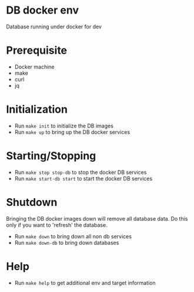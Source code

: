 # DB docker env
Database running under docker for dev

Prerequisite
============

- Docker machine
- make
- curl
- jq

Initialization
==============

- Run `make init` to initialize the DB images
- Run `make up` to bring up the DB docker services

Starting/Stopping
=================

- Run `make stop stop-db` to stop the docker DB services
- Run `make start-db start` to start the docker DB services

Shutdown
========

Bringing the DB docker images down will remove all database data.  Do this only if you want to 'refresh' the database.

- Run `make down` to bring down all non db services
- Run `make down-db` to bring down databases

Help
====

- Run `make help` to get additional env and target information
